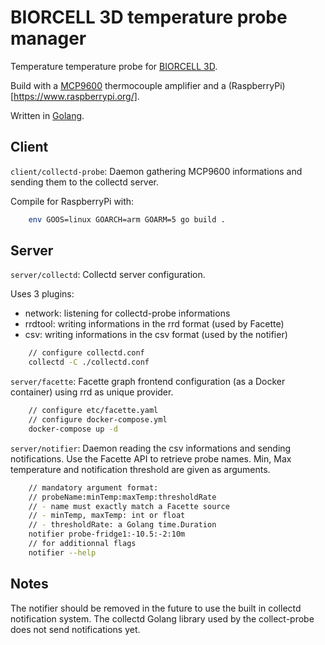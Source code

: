 # BIORCELL 3D temperature probe manager

Temperature temperature probe for [BIORCELL 3D](https://biorcell-3d.com/).

Build with a [MCP9600](https://shop.pimoroni.com/products/mcp9600-thermocouple-amplifier-breakout) thermocouple amplifier and a (RaspberryPi)[https://www.raspberrypi.org/].

Written in [Golang](https://golang.org/).

## Client

`client/collectd-probe`: Daemon gathering MCP9600 informations and sending them to the collectd server.

Compile for RaspberryPi with:
```bash
    env GOOS=linux GOARCH=arm GOARM=5 go build .
```

## Server

`server/collectd`: Collectd server configuration.

Uses 3 plugins:
- network: listening for collectd-probe informations
- rrdtool: writing informations in the rrd format (used by Facette)
- csv: writing informations in the csv format (used by the notifier)

```bash
    // configure collectd.conf
    collectd -C ./collectd.conf
```

`server/facette`: Facette graph frontend configuration (as a Docker container) using rrd as unique provider.

```bash
    // configure etc/facette.yaml
    // configure docker-compose.yml
    docker-compose up -d
```

`server/notifier`: Daemon reading the csv informations and sending notifications. Use the Facette API to retrieve probe names. Min, Max temperature and notification threshold are given as arguments.

```bash
    // mandatory argument format:
    // probeName:minTemp:maxTemp:thresholdRate
    // - name must exactly match a Facette source
    // - minTemp, maxTemp: int or float
    // - thresholdRate: a Golang time.Duration
    notifier probe-fridge1:-10.5:-2:10m
    // for additionnal flags
    notifier --help 
```

## Notes

The notifier should be removed in the future to use the built in collectd notification system. The collectd Golang library used by the collect-probe does not send notifications yet.
